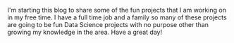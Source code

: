I'm starting this blog to share some of the fun projects that I am working on in my free time. I have a full time job and a family so many of these projects are going to be fun Data Science projects with no purpose other than growing my knowledge in the area. Have a great day!
